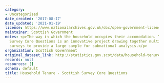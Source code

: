 ```yaml
---
category:
- Uncategorised
date_created: '2017-08-17'
date_updated: '2021-01-19'
license: https://www.nationalarchives.gov.uk/doc/open-government-licence/version/3/
maintainer: Scottish Government
notes: <p>The way in which the household occupies their accomodation. The Scottish
  Survey Core Questions is an innovative project drawing together multiple household
  surveys to provide a large sample for subnational analysis.</p>
organization: Scottish Government
original_dataset_link: http://statistics.gov.scot/data/household-tenure-sscq
records: null
resources: []
schema: default
title: Household Tenure - Scottish Survey Core Questions
---
```

